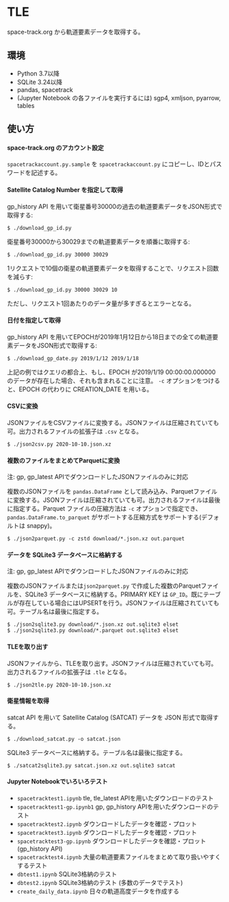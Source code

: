 # TLE

space-track.org から軌道要素データを取得する。

## 環境
- Python 3.7以降
- SQLite 3.24以降
- pandas, spacetrack
- (Jupyter Notebook の各ファイルを実行するには) sgp4, xmljson, pyarrow, tables

## 使い方

#### space-track.org のアカウント設定
`spacetrackaccount.py.sample` を `spacetrackaccount.py` にコピーし、IDとパスワードを記述する。

#### Satellite Catalog Number を指定して取得

gp_history API を用いて衛星番号30000の過去の軌道要素データをJSON形式で取得する:

    $ ./download_gp_id.py

衛星番号30000から30029までの軌道要素データを順番に取得する:

    $ ./download_gp_id.py 30000 30029

1リクエストで10個の衛星の軌道要素データを取得することで、リクエスト回数を減らす:

    $ ./download_gp_id.py 30000 30029 10

ただし、リクエスト1回あたりのデータ量が多すぎるとエラーとなる。

#### 日付を指定して取得

gp_history API を用いてEPOCHが2019年1月12日から18日までの全ての軌道要素データをJSON形式で取得する:

    $ ./download_gp_date.py 2019/1/12 2019/1/18

上記の例ではクエリの都合上、もし、EPOCH が2019/1/19 00:00:00.000000 のデータが存在した場合、それも含まれることに注意。
`-c` オプションをつけると、EPOCH の代わりに CREATION_DATE を用いる。

#### CSVに変換

JSONファイルをCSVファイルに変換する。JSONファイルは圧縮されていても可。出力されるファイルの拡張子は `.csv` となる。

    $ ./json2csv.py 2020-10-10.json.xz

#### 複数のファイルをまとめてParquetに変換

注: gp, gp_latest APIでダウンロードしたJSONファイルのみに対応

複数のJSONファイルを `pandas.DataFrame` として読み込み、Parquetファイルに変換する。JSONファイルは圧縮されていても可。出力されるファイルは最後に指定する。Parquet ファイルの圧縮方法は `-c` オプションで指定でき、`pandas.DataFrame.to_parquet` がサポートする圧縮方式をサポートする(デフォルトは snappy)。

    $ ./json2parquet.py -c zstd download/*.json.xz out.parquet

#### データを SQLite3 データベースに格納する

注: gp, gp_latest APIでダウンロードしたJSONファイルのみに対応

複数のJSONファイルまたは`json2parquet.py` で作成した複数のParquetファイルを、SQLite3 データベースに格納する。PRIMARY KEY は `GP_ID`。既にテーブルが存在している場合にはUPSERTを行う。JSONファイルは圧縮されていても可。テーブル名は最後に指定する。

    $ ./json2sqlite3.py download/*.json.xz out.sqlite3 elset
    $ ./json2sqlite3.py download/*.parquet out.sqlite3 elset

#### TLEを取り出す

JSONファイルから、TLEを取り出す。JSONファイルは圧縮されていても可。出力されるファイルの拡張子は `.tle` となる。

    $ ./json2tle.py 2020-10-10.json.xz

#### 衛星情報を取得

satcat API を用いて Satellite Catalog (SATCAT) データを JSON 形式で取得する。

    $ ./download_satcat.py -o satcat.json

SQLite3 データベースに格納する。テーブル名は最後に指定する。

    $ ./satcat2sqlite3.py satcat.json.xz out.sqlite3 satcat

#### Jupyter Notebookでいろいろテスト

- `spacetracktest1.ipynb` tle, tle_latest APIを用いたダウンロードのテスト
- `spacetracktest1-gp.ipynb1` gp, gp_history APIを用いたダウンロードのテスト
- `spacetracktest2.ipynb` ダウンロードしたデータを確認・プロット
- `spacetracktest3.ipynb` ダウンロードしたデータを確認・プロット
- `spacetracktest3-gp.ipynb` ダウンロードしたデータを確認・プロット (gp_history API)
- `spacetracktest4.ipynb` 大量の軌道要素ファイルをまとめて取り扱いやすくするテスト
- `dbtest1.ipynb` SQLite3格納のテスト
- `dbtest2.ipynb` SQLite3格納のテスト (多数のデータでテスト)
- `create_daily_data.ipynb` 日々の軌道高度データを作成する
